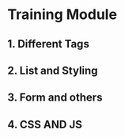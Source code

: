 # Training Module
## 1. Different Tags
## 2. List and Styling
## 3. Form and others
## 4. CSS AND JS
